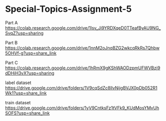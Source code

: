 # Special-Topics-Assignment-5

Part A
https://colab.research.google.com/drive/1lsv_Ji9YRDXqeD0TTeafByAU9NG_SvqZ?usp=sharing

Part B
https://colab.research.google.com/drive/1nnM2oJnqBZG2wkcqRkRs7Qhbw5OHVf-g?usp=share_link

Part C
https://colab.research.google.com/drive/1hRmX9gKShWAODzpmUFWVBzj9dDHiH3vX?usp=sharing

label dataset 
https://drive.google.com/drive/folders/1V9cqSdZc8llvNijgBVJX0pDb052R1Wk1?usp=share_link

train dataset
https://drive.google.com/drive/folders/1yV9CntksFz1tVFk9_KUdMosYMvUhSOFS?usp=share_link

